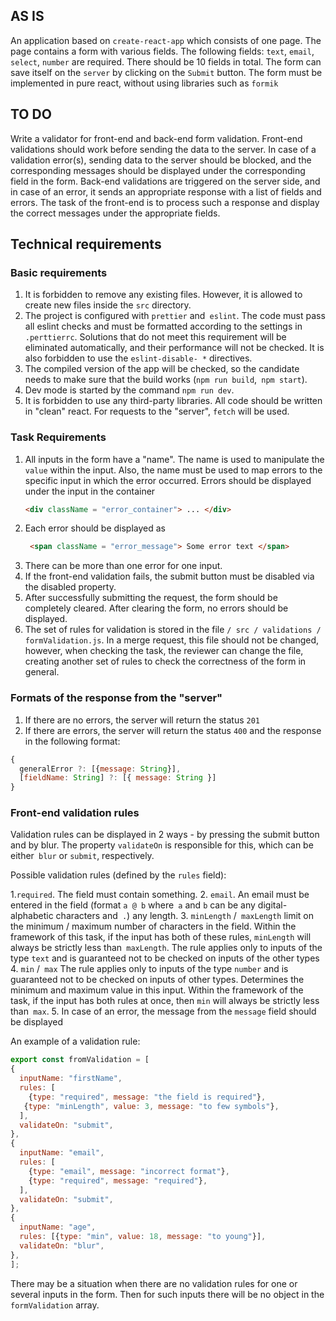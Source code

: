 ## AS IS
An application based on `create-react-app` which consists of one page. The page contains a form with various fields. The following fields: `text`, `email`, `select`, `number` are required. There should be 10 fields in total. The form can save itself on the `server` by clicking on the `Submit` button. The form must be implemented in pure react, without using libraries such as `formik`

## TO DO
Write a validator for front-end and back-end form validation. Front-end validations should work before sending the data to the server. In case of a validation error(s), sending data to the server should be blocked, and the corresponding messages should be displayed under the corresponding field in the form. Back-end validations are triggered on the server side, and in case of an error, it sends an appropriate response with a list of fields and errors. The task of the front-end is to process such a response and display the correct messages under the appropriate fields.

## Technical requirements

### Basic requirements

1. It is forbidden to remove any existing files. However, it is allowed to create new files inside the `src` directory.
2. The project is configured with `prettier` and` eslint`. The code must pass all eslint checks and must be formatted according to the settings in `.perttierrc`. Solutions that do not meet this requirement will be eliminated automatically, and their performance will not be checked. It is also forbidden to use the `eslint-disable- *` directives.
3. The compiled version of the app will be checked, so the candidate needs to make sure that the build works (`npm run build`,` npm start`).
4. Dev mode is started by the command `npm run dev`.
5. It is forbidden to use any third-party libraries. All code should be written in "clean" react. For requests to the "server", `fetch` will be used.

### Task Requirements

1. All inputs in the form have a "name". The name is used to manipulate the `value` within the input. Also, the name must be used to map errors to the specific input in which the error occurred. Errors should be displayed under the input in the container
   ```html 
   <div className = "error_container"> ... </div>
   ```
2. Each error should be displayed as
   ```html 
    <span className = "error_message"> Some error text </span>
   ```
3. There can be more than one error for one input.
4. If the front-end validation fails, the submit button must be disabled via the disabled property.
5. After successfully submitting the request, the form should be completely cleared. After clearing the form, no errors should be displayed.
6. The set of rules for validation is stored in the file `/ src / validations / formValidation.js`. In a merge request, this file should not be changed, however, when checking the task, the reviewer can change the file, creating another set of rules to check the correctness of the form in general.

### Formats of the response from the "server"

1. If there are no errors, the server will return the status `201`
2. If there are errors, the server will return the status `400` and the response in the following format:

```javascript
{
  generalError ?: [{message: String}],
  [fieldName: String] ?: [{ message: String }]
}
```

### Front-end validation rules

Validation rules can be displayed in 2 ways - by pressing the submit button and by blur. The property `validateOn` is responsible for this, which can be either` blur` or `submit`, respectively.

Possible validation rules (defined by the `rules` field):

1.`required`. The field must contain something. 2. `email`. An email must be entered in the field (format `a @ b` where` a` and `b` can be any digital-alphabetic characters and` .`) any length. 3. `minLength` /` maxLength` limit on the minimum / maximum number of characters in the field. Within the framework of this task, if the input has both of these rules, `minLength` will always be strictly less than` maxLength`. The rule applies only to inputs of the type `text` and is guaranteed not to be checked on inputs of the other types 4. `min` /` max` The rule applies only to inputs of the type `number` and is guaranteed not to be checked on inputs of other types. Determines the minimum and maximum value in this input. Within the framework of the task, if the input has both rules at once, then `min` will always be strictly less than` max`. 5. In case of an error, the message from the `message` field should be displayed

An example of a validation rule:

```javascript
export const fromValidation = [
{
  inputName: "firstName",
  rules: [
    {type: "required", message: "the field is required"},
   {type: "minLength", value: 3, message: "to few symbols"},
  ],
  validateOn: "submit",
},
{
  inputName: "email",
  rules: [
    {type: "email", message: "incorrect format"},
    {type: "required", message: "required"},
  ],
  validateOn: "submit",
},
{
  inputName: "age",
  rules: [{type: "min", value: 18, message: "to young"}],
  validateOn: "blur",
},
];
```

There may be a situation when there are no validation rules for one or several inputs in the form. Then for such inputs there will be no object in the `formValidation` array.
